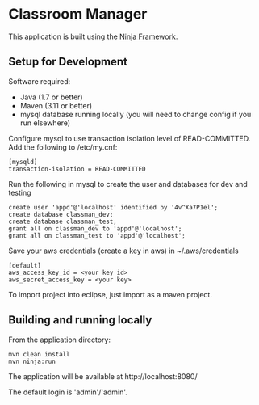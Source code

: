 Classroom Manager
=================

This application is built using the [Ninja Framework](http://www.ninjaframework.org/).

Setup for Development
---------------------

Software required:
- Java (1.7 or better)
- Maven (3.11 or better)
- mysql database running locally (you will need to change config if you run elsewhere)

Configure mysql to use transaction isolation level of READ-COMMITTED. Add the following to /etc/my.cnf:

```
[mysqld]
transaction-isolation = READ-COMMITTED
```

Run the following in mysql to create the user and databases for dev and testing

```
create user 'appd'@'localhost' identified by '4v^Xa7P1el';
create database classman_dev;
create database classman_test;
grant all on classman_dev to 'appd'@'localhost';
grant all on classman_test to 'appd'@'localhost';
```
Save your aws credentials (create a key in aws) in ~/.aws/credentials

```
[default]
aws_access_key_id = <your key id>
aws_secret_access_key = <your key>
```

To import project into eclipse, just import as a maven project.

Building and running locally
----------------------------

From the application directory:

```
mvn clean install
mvn ninja:run
```

The application will be available at http://localhost:8080/

The default login is 'admin'/'admin'.

